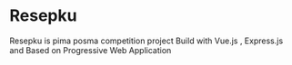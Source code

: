 # Resepku
Resepku is pima posma competition project Build with Vue.js , Express.js and Based on Progressive Web Application
